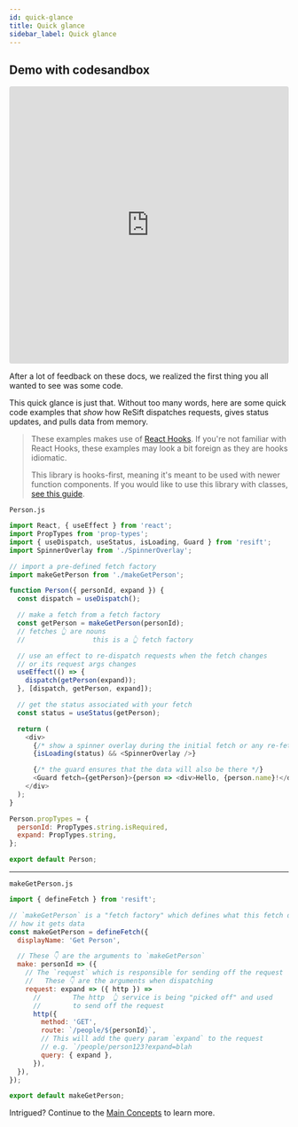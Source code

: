 ```yaml
---
id: quick-glance
title: Quick glance
sidebar_label: Quick glance
---
```


## Demo with codesandbox

<iframe src="https://codesandbox.io/embed/resift-notes-mol0k?fontsize=14" title="ReSift Notes" allow="geolocation; microphone; camera; midi; vr; accelerometer; gyroscope; payment; ambient-light-sensor; encrypted-media; usb" style="width:100%; height:500px; border:0; border-radius: 4px; overflow:hidden;" sandbox="allow-modals allow-forms allow-popups allow-scripts allow-same-origin"></iframe>
<br />

After a lot of feedback on these docs, we realized the first thing you all wanted to see was some code.

This quick glance is just that. Without too many words, here are some quick code examples that _show_ how ReSift dispatches requests, gives status updates, and pulls data from memory.

> These examples makes use of [React Hooks](https://reactjs.org/docs/hooks-intro.html). If you're not familiar with React Hooks, these examples may look a bit foreign as they are hooks idiomatic.
>
> This library is hooks-first, meaning it's meant to be used with newer function components. If you would like to use this library with classes, [see this guide](../guides/usage-with-classes.md).

`Person.js`

```js
import React, { useEffect } from 'react';
import PropTypes from 'prop-types';
import { useDispatch, useStatus, isLoading, Guard } from 'resift';
import SpinnerOverlay from './SpinnerOverlay';

// import a pre-defined fetch factory
import makeGetPerson from './makeGetPerson';

function Person({ personId, expand }) {
  const dispatch = useDispatch();

  // make a fetch from a fetch factory
  const getPerson = makeGetPerson(personId);
  // fetches 👆 are nouns
  //                 this is a 👆 fetch factory

  // use an effect to re-dispatch requests when the fetch changes
  // or its request args changes
  useEffect(() => {
    dispatch(getPerson(expand));
  }, [dispatch, getPerson, expand]);

  // get the status associated with your fetch
  const status = useStatus(getPerson);

  return (
    <div>
      {/* show a spinner overlay during the initial fetch or any re-fetches */}
      {isLoading(status) && <SpinnerOverlay />}

      {/* the guard ensures that the data will also be there */}
      <Guard fetch={getPerson}>{person => <div>Hello, {person.name}!</div>}</Guard>
    </div>
  );
}

Person.propTypes = {
  personId: PropTypes.string.isRequired,
  expand: PropTypes.string,
};

export default Person;
```

---

`makeGetPerson.js`

```js
import { defineFetch } from 'resift';

// `makeGetPerson` is a "fetch factory" which defines what this fetch does and
// how it gets data
const makeGetPerson = defineFetch({
  displayName: 'Get Person',

  // These 👇 are the arguments to `makeGetPerson`
  make: personId => ({
    // The `request` which is responsible for sending off the request
    //   These 👇 are the arguments when dispatching
    request: expand => ({ http }) =>
      //        The http  👆 service is being "picked off" and used
      //        to send off the request
      http({
        method: 'GET',
        route: `/people/${personId}`,
        // This will add the query param `expand` to the request
        // e.g. `/people/person123?expand=blah
        query: { expand },
      }),
  }),
});

export default makeGetPerson;
```

Intrigued? Continue to the [Main Concepts](../main-concepts/whats-a-fetch.md) to learn more.
